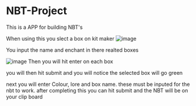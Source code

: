 # NBT-Project
This is a APP for building NBT's


When using this you slect a box on kit maker 
![image](https://user-images.githubusercontent.com/78139058/150584917-a97ba06f-1127-4490-85a4-27008964366f.png)

You input the name and enchant in there realted boxes

![image](https://user-images.githubusercontent.com/78139058/150584983-f3274f16-745f-4727-ade9-3489b6bae004.png)
Then you will hit enter on each box

you will then hit submit and you will notice the selected box will go green

next you will enter Colour, lore and box name. these must be inputed for the nbt to work.
after completing this you can hit submit and the NBT will be on your clip board
